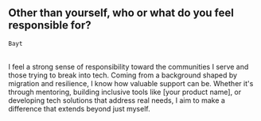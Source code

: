 ## Other than yourself, who or what do you feel responsible for?
`Bayt`
<br><br>

I feel a strong sense of responsibility toward the communities I serve and those trying to break into tech. Coming from a background shaped by migration and resilience, I know how valuable support can be. Whether it's through mentoring, building inclusive tools like [your product name], or developing tech solutions that address real needs, I aim to make a difference that extends beyond just myself.